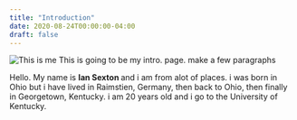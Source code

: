 ```yaml
---
title: "Introduction"
date: 2020-08-24T00:00:00-04:00
draft: false
---
```

![This is me](https://upbeat-lalande-92e106.netlify.app/me.jpg/)
This is going to be my intro. page. make a few paragraphs

Hello. My name is <b> Ian Sexton </b> and i am from alot of places. i was born in Ohio but i have lived in Raimstien, Germany, then back to Ohio, then finally in Georgetown, Kentucky. i am 20 years old and i go to the University of Kentucky.
